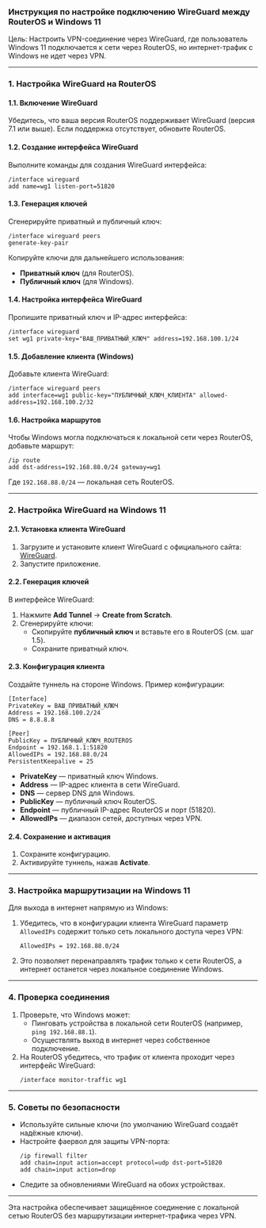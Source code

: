 ### Инструкция по настройке подключению WireGuard между **RouterOS** и **Windows 11**

Цель: Настроить VPN-соединение через WireGuard, где пользователь Windows 11 подключается к сети через RouterOS, но интернет-трафик с Windows не идет через VPN.

---

### 1. **Настройка WireGuard на RouterOS**

#### 1.1. Включение WireGuard
Убедитесь, что ваша версия RouterOS поддерживает WireGuard (версия 7.1 или выше). Если поддержка отсутствует, обновите RouterOS.

#### 1.2. Создание интерфейса WireGuard
Выполните команды для создания WireGuard интерфейса:
```routeros
/interface wireguard
add name=wg1 listen-port=51820
```

#### 1.3. Генерация ключей
Сгенерируйте приватный и публичный ключ:
```routeros
/interface wireguard peers
generate-key-pair
```
Копируйте ключи для дальнейшего использования:
- **Приватный ключ** (для RouterOS).
- **Публичный ключ** (для Windows).

#### 1.4. Настройка интерфейса WireGuard
Пропишите приватный ключ и IP-адрес интерфейса:
```routeros
/interface wireguard
set wg1 private-key="ВАШ_ПРИВАТНЫЙ_КЛЮЧ" address=192.168.100.1/24
```

#### 1.5. Добавление клиента (Windows)
Добавьте клиента WireGuard:
```routeros
/interface wireguard peers
add interface=wg1 public-key="ПУБЛИЧНЫЙ_КЛЮЧ_КЛИЕНТА" allowed-address=192.168.100.2/32
```

#### 1.6. Настройка маршрутов
Чтобы Windows могла подключаться к локальной сети через RouterOS, добавьте маршрут:
```routeros
/ip route
add dst-address=192.168.88.0/24 gateway=wg1
```
Где `192.168.88.0/24` — локальная сеть RouterOS.

---

### 2. **Настройка WireGuard на Windows 11**

#### 2.1. Установка клиента WireGuard
1. Загрузите и установите клиент WireGuard с официального сайта: [WireGuard](https://www.wireguard.com/install/).
2. Запустите приложение.

#### 2.2. Генерация ключей
В интерфейсе WireGuard:
1. Нажмите **Add Tunnel** → **Create from Scratch**.
2. Сгенерируйте ключи:
   - Скопируйте **публичный ключ** и вставьте его в RouterOS (см. шаг 1.5).
   - Сохраните приватный ключ.

#### 2.3. Конфигурация клиента
Создайте туннель на стороне Windows. Пример конфигурации:
```
[Interface]
PrivateKey = ВАШ_ПРИВАТНЫЙ_КЛЮЧ
Address = 192.168.100.2/24
DNS = 8.8.8.8

[Peer]
PublicKey = ПУБЛИЧНЫЙ_КЛЮЧ_ROUTEROS
Endpoint = 192.168.1.1:51820
AllowedIPs = 192.168.88.0/24
PersistentKeepalive = 25
```

- **PrivateKey** — приватный ключ Windows.
- **Address** — IP-адрес клиента в сети WireGuard.
- **DNS** — сервер DNS для Windows.
- **PublicKey** — публичный ключ RouterOS.
- **Endpoint** — публичный IP-адрес RouterOS и порт (51820).
- **AllowedIPs** — диапазон сетей, доступных через VPN.

#### 2.4. Сохранение и активация
1. Сохраните конфигурацию.
2. Активируйте туннель, нажав **Activate**.

---

### 3. **Настройка маршрутизации на Windows 11**

Для выхода в интернет напрямую из Windows:
1. Убедитесь, что в конфигурации клиента WireGuard параметр `AllowedIPs` содержит только сеть локального доступа через VPN:
   ```
   AllowedIPs = 192.168.88.0/24
   ```
2. Это позволяет перенаправлять трафик только к сети RouterOS, а интернет останется через локальное соединение Windows.

---

### 4. **Проверка соединения**

1. Проверьте, что Windows может:
   - Пинговать устройства в локальной сети RouterOS (например, `ping 192.168.88.1`).
   - Осуществлять выход в интернет через собственное подключение.
2. На RouterOS убедитесь, что трафик от клиента проходит через интерфейс WireGuard:
   ```routeros
   /interface monitor-traffic wg1
   ```

---

### 5. **Советы по безопасности**

- Используйте сильные ключи (по умолчанию WireGuard создаёт надёжные ключи).
- Настройте фаервол для защиты VPN-порта:
  ```routeros
  /ip firewall filter
  add chain=input action=accept protocol=udp dst-port=51820
  add chain=input action=drop
  ```
- Следите за обновлениями WireGuard на обоих устройствах.

---

Эта настройка обеспечивает защищённое соединение с локальной сетью RouterOS без маршрутизации интернет-трафика через VPN.

